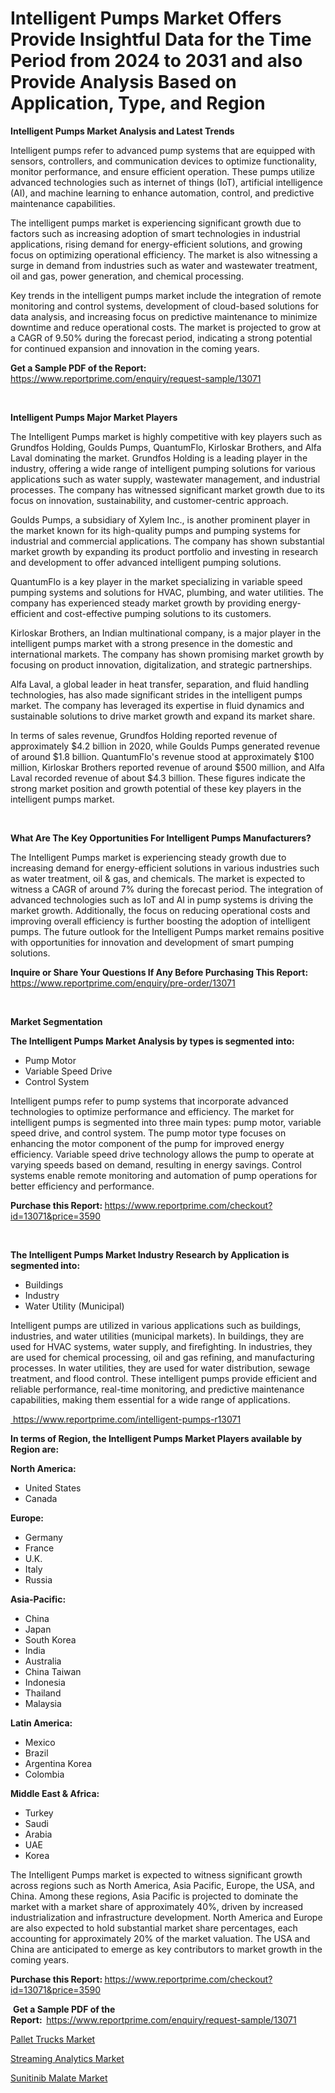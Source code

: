 <p><h1>Intelligent Pumps Market Offers Provide Insightful Data for the Time Period from 2024 to 2031 and also Provide Analysis Based on Application, Type, and Region</h1></p><p><strong>Intelligent Pumps Market Analysis and Latest Trends</strong></p>
<p><p>Intelligent pumps refer to advanced pump systems that are equipped with sensors, controllers, and communication devices to optimize functionality, monitor performance, and ensure efficient operation. These pumps utilize advanced technologies such as internet of things (IoT), artificial intelligence (AI), and machine learning to enhance automation, control, and predictive maintenance capabilities.</p><p>The intelligent pumps market is experiencing significant growth due to factors such as increasing adoption of smart technologies in industrial applications, rising demand for energy-efficient solutions, and growing focus on optimizing operational efficiency. The market is also witnessing a surge in demand from industries such as water and wastewater treatment, oil and gas, power generation, and chemical processing.</p><p>Key trends in the intelligent pumps market include the integration of remote monitoring and control systems, development of cloud-based solutions for data analysis, and increasing focus on predictive maintenance to minimize downtime and reduce operational costs. The market is projected to grow at a CAGR of 9.50% during the forecast period, indicating a strong potential for continued expansion and innovation in the coming years.</p></p>
<p><strong>Get a Sample PDF of the Report:&nbsp;</strong> <a href="https://www.reportprime.com/enquiry/request-sample/13071">https://www.reportprime.com/enquiry/request-sample/13071</a></p>
<p>&nbsp;</p>
<p><strong>Intelligent Pumps Major Market Players</strong></p>
<p><p>The Intelligent Pumps market is highly competitive with key players such as Grundfos Holding, Goulds Pumps, QuantumFlo, Kirloskar Brothers, and Alfa Laval dominating the market. Grundfos Holding is a leading player in the industry, offering a wide range of intelligent pumping solutions for various applications such as water supply, wastewater management, and industrial processes. The company has witnessed significant market growth due to its focus on innovation, sustainability, and customer-centric approach. </p><p>Goulds Pumps, a subsidiary of Xylem Inc., is another prominent player in the market known for its high-quality pumps and pumping systems for industrial and commercial applications. The company has shown substantial market growth by expanding its product portfolio and investing in research and development to offer advanced intelligent pumping solutions.</p><p>QuantumFlo is a key player in the market specializing in variable speed pumping systems and solutions for HVAC, plumbing, and water utilities. The company has experienced steady market growth by providing energy-efficient and cost-effective pumping solutions to its customers.</p><p>Kirloskar Brothers, an Indian multinational company, is a major player in the intelligent pumps market with a strong presence in the domestic and international markets. The company has shown promising market growth by focusing on product innovation, digitalization, and strategic partnerships.</p><p>Alfa Laval, a global leader in heat transfer, separation, and fluid handling technologies, has also made significant strides in the intelligent pumps market. The company has leveraged its expertise in fluid dynamics and sustainable solutions to drive market growth and expand its market share.</p><p>In terms of sales revenue, Grundfos Holding reported revenue of approximately $4.2 billion in 2020, while Goulds Pumps generated revenue of around $1.8 billion. QuantumFlo's revenue stood at approximately $100 million, Kirloskar Brothers reported revenue of around $500 million, and Alfa Laval recorded revenue of about $4.3 billion. These figures indicate the strong market position and growth potential of these key players in the intelligent pumps market.</p></p>
<p>&nbsp;</p>
<p><strong>What Are The Key Opportunities For Intelligent Pumps Manufacturers?</strong></p>
<p><p>The Intelligent Pumps market is experiencing steady growth due to increasing demand for energy-efficient solutions in various industries such as water treatment, oil & gas, and chemicals. The market is expected to witness a CAGR of around 7% during the forecast period. The integration of advanced technologies such as IoT and AI in pump systems is driving the market growth. Additionally, the focus on reducing operational costs and improving overall efficiency is further boosting the adoption of intelligent pumps. The future outlook for the Intelligent Pumps market remains positive with opportunities for innovation and development of smart pumping solutions.</p></p>
<p><strong>Inquire or Share Your Questions If Any Before Purchasing This Report:</strong> <a href="https://www.reportprime.com/enquiry/pre-order/13071">https://www.reportprime.com/enquiry/pre-order/13071</a></p>
<p>&nbsp;</p>
<p><strong>Market Segmentation</strong></p>
<p><strong>The Intelligent Pumps Market Analysis by types is segmented into:</strong></p>
<p><ul><li>Pump Motor</li><li>Variable Speed Drive</li><li>Control System</li></ul></p>
<p><p>Intelligent pumps refer to pump systems that incorporate advanced technologies to optimize performance and efficiency. The market for intelligent pumps is segmented into three main types: pump motor, variable speed drive, and control system. The pump motor type focuses on enhancing the motor component of the pump for improved energy efficiency. Variable speed drive technology allows the pump to operate at varying speeds based on demand, resulting in energy savings. Control systems enable remote monitoring and automation of pump operations for better efficiency and performance.</p></p>
<p><strong>Purchase this Report:&nbsp;</strong><a href="https://www.reportprime.com/checkout?id=13071&price=3590">https://www.reportprime.com/checkout?id=13071&price=3590</a></p>
<p>&nbsp;</p>
<p><strong>The Intelligent Pumps Market Industry Research by Application is segmented into:</strong></p>
<p><ul><li>Buildings</li><li>Industry</li><li>Water Utility (Municipal)</li></ul></p>
<p><p>Intelligent pumps are utilized in various applications such as buildings, industries, and water utilities (municipal markets). In buildings, they are used for HVAC systems, water supply, and firefighting. In industries, they are used for chemical processing, oil and gas refining, and manufacturing processes. In water utilities, they are used for water distribution, sewage treatment, and flood control. These intelligent pumps provide efficient and reliable performance, real-time monitoring, and predictive maintenance capabilities, making them essential for a wide range of applications.</p></p>
<p><a href="https://www.reportprime.com/intelligent-pumps-r13071">&nbsp;https://www.reportprime.com/intelligent-pumps-r13071</a></p>
<p><strong>In terms of Region, the Intelligent Pumps Market Players available by Region are:</strong></p>
<p>
    <p> <strong> North America: </strong>
        <ul>
            <li>United States</li>
            <li>Canada</li>
        </ul>
        </p> 
    <p> <strong> Europe: </strong>
        <ul>
            <li>Germany</li>
            <li>France</li>
            <li>U.K.</li>
            <li>Italy</li>
            <li>Russia</li>
        </ul>
        </p> 
    <p> <strong> Asia-Pacific: </strong>
        <ul>
            <li>China</li>
            <li>Japan</li>
            <li>South Korea</li>
            <li>India</li>
            <li>Australia</li>
            <li>China Taiwan</li>
            <li>Indonesia</li>
            <li>Thailand</li>
            <li>Malaysia</li>
        </ul>
        </p> 
    <p> <strong> Latin America: </strong>
        <ul>
            <li>Mexico</li>
            <li>Brazil</li>
            <li>Argentina Korea</li>
            <li>Colombia</li>
        </ul>
        </p> 
    <p> <strong> Middle East & Africa: </strong>
        <ul>
            <li>Turkey</li>
            <li>Saudi</li>
            <li>Arabia</li>
            <li>UAE</li>
            <li>Korea</li>
        </ul>
    </p>
    </p>
<p><p>The Intelligent Pumps market is expected to witness significant growth across regions such as North America, Asia Pacific, Europe, the USA, and China. Among these regions, Asia Pacific is projected to dominate the market with a market share of approximately 40%, driven by increased industrialization and infrastructure development. North America and Europe are also expected to hold substantial market share percentages, each accounting for approximately 20% of the market valuation. The USA and China are anticipated to emerge as key contributors to market growth in the coming years.</p></p>
<p><strong>Purchase this Report: </strong><a href="https://www.reportprime.com/checkout?id=13071&price=3590">https://www.reportprime.com/checkout?id=13071&price=3590</a></p>
<p>&nbsp;<strong>Get a Sample PDF of the Report:&nbsp;&nbsp;</strong><a href="https://www.reportprime.com/enquiry/request-sample/13071">https://www.reportprime.com/enquiry/request-sample/13071</a></p>
<p><strong></strong></p>
<p><p><a href="https://github.com/RyleeBauch2023/Market-Research-Report-List-2/blob/main/pallet-trucks-market.md">Pallet Trucks Market</a></p><p><a href="https://view.publitas.com/reportprime-1/streaming-analytics-market-a-global-and-regional-analysis-focus-on-region-country-level-analysis-and-competitive-landscape/">Streaming Analytics Market</a></p><p><a href="https://view.publitas.com/reportprime-1/sunitinib-malate-market-size-is-growing-at-cagr-of-14-6-and-this-report-covers-analysis-by-type-application-growth-and-forecast-2024-2031/">Sunitinib Malate Market</a></p></p>